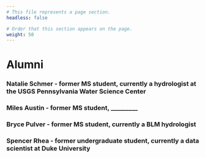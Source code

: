 ```yaml
---
# This file represents a page section.
headless: false

# Order that this section appears on the page.
weight: 50
---
```


# Alumni

### Natalie Schmer - former MS student, currently a hydrologist at the USGS Pennsylvania Water Science Center

### Miles Austin - former MS student, _________
 
### Bryce Pulver - former MS student, currently a BLM hydrologist

### Spencer Rhea - former undergraduate student, currently a data scientist at Duke University